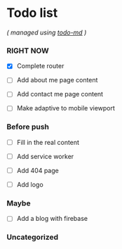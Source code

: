 # Todo list

_\( managed using [todo-md](https://github.com/Hypercubed/todo-md) \)_


### RIGHT NOW
- [x] Complete router
- [ ] Add about me page content
- [ ] Add contact me page content
- [ ] Make adaptive to mobile viewport


### Before push
- [ ] Fill in the real content
- [ ] Add service worker
- [ ] Add 404 page
- [ ] Add logo


### Maybe
- [ ] Add a blog with firebase


### Uncategorized
